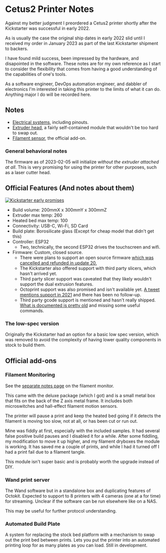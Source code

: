 # Cetus2 Printer Notes

Against my better judgment I preordered a Cetus2 printer shortly after the Kickstarter was successful in early 2022.

As is usually the case the original ship dates in early 2022 slid until I received my order in January 2023 as part of the last Kickstarter shipment to backers. 

I have found mild success, been impressed by the hardware, and disapointed in the software. These notes are for my own reference as I start to consider the flexibility that comes from having a good understanding of the capabilities of one's tools. 

As a software engineer, DevOps automation engineer, and dabbler of electronics I'm interested in taking this printer to the limits of what it can do. Anything major I do will be recorded here. 

## Notes

* [Electrical systems](electrical.md), including pinouts. 
* [Extruder head](extruder_v2.md), a fairly self-contained module that wouldn't be too hard to swap out. 
* [Filament sensor](filament_sensor.md), the official add-on.

### General behavioral notes

The firmware as of 2023-02-05 will initialize _without the extruder attached at all_. This is very promising for using the printer for other purposes, such as a laser cutter head.

## Official Features (And notes about them)

[![Kickstarter early promises](https://ksr-ugc.imgix.net/assets/035/910/268/c8e781036ce6dd80b34adf8b49d6e5ee_original.jpg?ixlib=rb-4.0.2&w=680&fit=max&v=1640232035&gif-q=50&q=92&s=caa7e1f60c07ba8bdf477837b43ad1a9)](https://www.kickstarter.com/projects/cetus/cetus2-3d-printing-with-material-and-color-mixing-innovation)

* Build volume: 200mmX x 300mmY x 300mmZ
* Extruder max temp: 260
* Heated bed max temp: 100
* Connectivity: USB-C, Wi-Fi, SD Card
* Build plate: Borosilicate glass (Except for cheap model that didn't get this)
* Controller: ESP32
    * Two, technically, the second ESP32 drives the touchscreen and wifi.
* Firmware: Custom, closed source.
    * There were plans to support an open source firmware [which was cancelled and refunded in update 20.](https://www.kickstarter.com/projects/cetus/cetus2-3d-printing-with-material-and-color-mixing-innovation)
    * The Kickstarter also offered support with third party slicers, which hasn't arrived yet. 
    * Third party slicer support was caveated that they likely wouldn't support the dual extrusion features. 
    * Octoprint support was also promised and isn't available yet. [A tweet mentions support in 2021](https://twitter.com/TiertimeCorp/status/1435913995987292168) and there has been no follow-up.
    * Third party gcode support is mentioned and hasn't really shipped. [What is documented is pretty old](https://support.tiertime.com/hc/en-us/articles/360001465934-Printing-with-Gcodes) and missing some useful commands. 

### The low-spec version

Originally the Kickstarter had an option for a basic low spec version, which was removed to avoid the complexity of having lower quality components in stock to build them.

## Official add-ons

### Filament Monitoring

See the [separate notes page](filament_sensor.md) on the filament monitor.

This came with the deluxe package (which I got) and is a small metal box that fits on the back of the Z axis metal frame. It includes both microswitches and hall-effect filament motion sensors. 

The printer will pause a print and keep the heated bed going if it detects the filament is moving too slow, not at all, or has been cut or run out. 

Mine was fiddly at first, especially with the included samples. It had several false positive build pauses and I disabled it for a while. After some fiddling, my modification to move it up higher, and my filament dryboxes the module is working. It has saved me a couple of prints, and while I had it turned off I had a print fail due to a filament tangle.

This module isn't super basic and is probably worth the upgrade instead of DIY.

### Wand print server

The Wand software but in a standalone box and duplicating features of Octokit. Expected to support to 8 printers with 4 cameras (one at a for time) for streaming. Unclear if the software can be run elsewhere like on a NAS.

This may be useful for further protocol understanding. 

### Automated Build Plate

A system for replacing the stock bed platform with a mechanism to swap out the print bed between prints. Lets you put the printer into an automated printing loop for as many plates as you can load. Still in development. 
